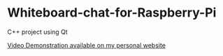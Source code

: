 # Whiteboard-chat-for-Raspberry-Pi

C++ project using Qt

[Video Demonstration available on my personal website](https://pierpaolo28.github.io/Projects/project5.html)
